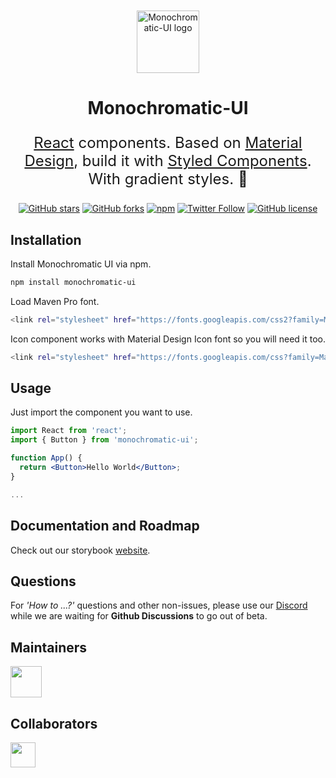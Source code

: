 <br/>
<br/>
<div align="center">
  <a href="https://monochromatic.surge.sh/" rel="noopener" target="_blank" rel="noopener noreferrer">
    <img 
      src="https://res.cloudinary.com/kaypacha/image/upload/v1593742285/monochromatic/logo/monochromatic.png"
      alt="Monochromatic-UI logo"
      width="100"
    />
  </a>
</div>

<h1 align="center">Monochromatic-UI</h1>

<div align="center">

<font size="5">

[React](https://reactjs.org/) components. Based on [Material Design](https://material.io/design/introduction/), build it with [Styled Components](https://styled-components.com/). With gradient styles. :art:

</font>

[![GitHub stars](https://img.shields.io/github/stars/ByeBye-Sama/monochromatic?color=94D5CD&logo=github&style=for-the-badge)](https://github.com/ByeBye-Sama/monochromatic/stargazers)
[![GitHub forks](https://img.shields.io/github/forks/ByeBye-Sama/monochromatic?color=5EC0B4&logo=github&style=for-the-badge)](https://github.com/ByeBye-Sama/monochromatic/network)
[![npm](https://img.shields.io/npm/v/monochromatic-ui?color=%2329AC9C&style=for-the-badge)](https://www.npmjs.com/package/monochromatic-ui)
[![Twitter Follow](https://img.shields.io/twitter/follow/monochromaticui?color=1E8175&label=Twitter&logo=twitter&logoColor=FFFFFF&style=for-the-badge)](https://twitter.com/intent/user?screen_name=monochromaticui)
[![GitHub license](https://img.shields.io/github/license/ByeBye-Sama/monochromatic?color=%2314564E&style=for-the-badge)](https://github.com/ByeBye-Sama/monochromatic/blob/master/LICENSE)

</div>

## Installation

Install Monochromatic UI via npm.

```bash
npm install monochromatic-ui
```

Load Maven Pro font.

```bash
<link rel="stylesheet" href="https://fonts.googleapis.com/css2?family=Maven+Pro:wght@400;500;600;700;800;900&display=swap"/>
```

Icon component works with Material Design Icon font so you will need it too.

```bash
<link rel="stylesheet" href="https://fonts.googleapis.com/css?family=Material+Icons|Material+Icons+Outlined"/>
```

## Usage

Just import the component you want to use.

```jsx
import React from 'react';
import { Button } from 'monochromatic-ui';

function App() {
  return <Button>Hello World</Button>;
}

...
```

## Documentation and Roadmap

Check out our storybook [website](https://monochromatic.surge.sh/).

## Questions

For _'How to ...?'_ questions and other non-issues, please use our [Discord](https://discord.gg/Pdmq5nG) while we are waiting for **Github Discussions** to go out of beta.

## Maintainers

<a href="https://github.com/ByeBye-Sama" target="_blank">
  <img width="50" src="https://avatars0.githubusercontent.com/u/19353687?s=460&u=5b414c11f7595ced350cbe720a3d7c2f14c6b0fa&v=4" />
</a>

## Collaborators

<a href="https://github.com/sklpcc" target="_blank">
  <img width="40" src="https://avatars3.githubusercontent.com/u/7380924?s=400&u=aae123b387dc046f7f354ab7b85b580af995fd52&v=4" />
</a>
